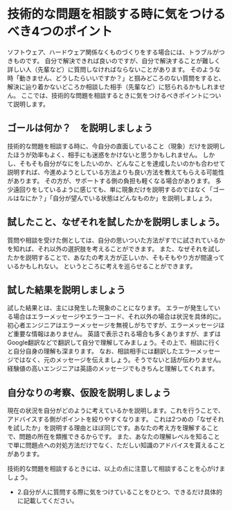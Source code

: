 # 技術的な問題を相談する時に気をつけるべき4つのポイント
ソフトウェア、ハードウェア関係なくものづくりをする場合には、トラブルがつきものです。
自分で解決できれば良いのですが、自分で解決することが難しく詳しい人（先輩など）に質問しなければならないことがあります。
そのような時「動きません、どうしたらいいですか？」と掴みどころのない質問をすると、解決に辿り着かないどころか相談した相手（先輩など）に怒られるかもしれません。
ここでは、技術的な問題を相談するときに気をつけるべきポイントについて説明します。

## ゴールは何か？　を説明しましょう
技術的な問題を相談する時に、今自分の直面していること（現象）だけを説明したほうが効率もよく、相手にも迷惑をかけないと思うかもしれません。
しかし、そもそも自分がなにをしたいのか、どんなことを達成したいのかも合わせて説明すれば、今進めようとしている方法よりも良い方法を教えてもらえる可能性があります。
その方が、サポートする側の負担も軽くなる場合があります。
多少遠回りをしているように感じても、単に現象だけを説明するのではなく「ゴールはなにか？」「自分が望んでいる状態はどんなものか」を説明しましょう。

## 試したこと、なぜそれを試したかを説明しましょう。
質問や相談を受けた側としては、自分の思いついた方法がすでに試されているかを知れば、それ以外の選択肢を考えることができます。
また、なぜそれを試したかを説明することで、あなたの考え方が正しいか、そもそもやり方が間違っているかもしれない。
というところに考えを巡らせることができます。

## 試した結果を説明しましょう
試した結果とは、主には発生した現象のことになります。
エラーが発生している場合はエラーメッセージやエラーコード、それ以外の場合は状況を具体的に。
初心者エンジニアはエラーメッセージを無視しがちですが、エラーメッセージほど重要な情報はありません。
英語で表示される場合も多くありますが、まずはGoogle翻訳などで翻訳して自分で理解してみましょう。その上で、相談に行くと自分自身の理解も深まります。
なお、相談相手には翻訳したエラーメッセージではなく、元のメッセージを伝えましょう。そうでないと話が伝わりません。経験値の高いエンジニアは英語のメッセージでもきちんと理解してくれます。

## 自分なりの考察、仮設を説明しましょう
現在の状況を自分がどのように考えているかを説明します。これを行うことで、アドバイスする側がポイントを絞りやすくなります。
これは2つめの「なぜそれを試したか」を説明する理由とほぼ同じです。あなたの考え方を理解することで、問題の所在を類推できるからです。
また、あなたの理解レベルを知ることで単に問題点への対処方法だけでなく、ただしい知識のアドバイスを貰えることがあります。

技術的な問題を相談するときには、以上の点に注意して相談することを心がけましょう。

- 2.自分が人に質問する際に気をつけていることをひとつ、できるだけ具体的に記載してください。